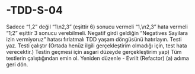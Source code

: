 # -TDD-S-04

Sadece  “1,2” değil “1\n2,3”  (eşittir 6)  sonucu vermeli
“1,\n2,3”  hata vermeli
“1;2” eşittir 3 sonucu verebilmeli.
Negatif girdi geldiğin “Negatives Sayilara izin vermiyoruz” hatası fırlatmalı
TDD yaşam döngüsünü hatırlayın.
Testi yaz.
Testi çalıştır (Ortada henüz ilgili gerçekleştirim olmadığı için, test hata verecektir.)
Testin geçmesi için asgari düzeyde gerçekleştirim yap)
Tüm testlerin çalıştığından emin ol.
Yeniden düzenle - Evrilt (Refactor)
(a) adıma geri dön.


